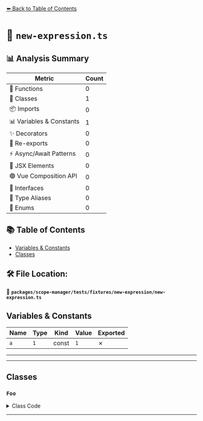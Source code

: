 [⬅️ Back to Table of Contents](../../../../../index.md)

# 📄 `new-expression.ts`

## 📊 Analysis Summary

| Metric | Count |
|--------|-------|
| 🔧 Functions | 0 |
| 🧱 Classes | 1 |
| 📦 Imports | 0 |
| 📊 Variables & Constants | 1 |
| ✨ Decorators | 0 |
| 🔄 Re-exports | 0 |
| ⚡ Async/Await Patterns | 0 |
| 💠 JSX Elements | 0 |
| 🟢 Vue Composition API | 0 |
| 📐 Interfaces | 0 |
| 📑 Type Aliases | 0 |
| 🎯 Enums | 0 |

## 📚 Table of Contents

- [Variables & Constants](#variables-constants)
- [Classes](#classes)

## 🛠️ File Location:
📂 **`packages/scope-manager/tests/fixtures/new-expression/new-expression.ts`**

## Variables & Constants

| Name | Type | Kind | Value | Exported |
|------|------|------|-------|----------|
| `a` | `1` | const | `1` | ✗ |


---


---

## Classes

### `Foo`

<details><summary>Class Code</summary>

```ts
class Foo {}
```
</details>


---